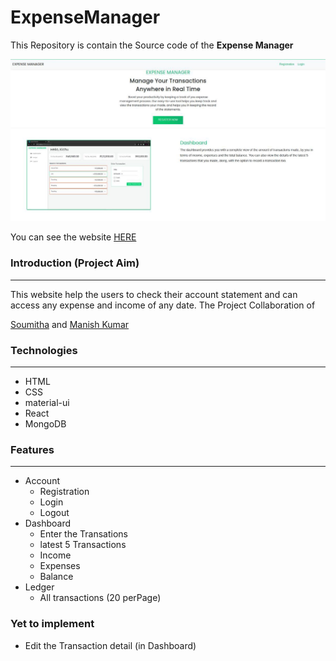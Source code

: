 # ExpenseManager

This Repository is contain the Source code of the __Expense Manager__

![Home Page](Resources/expenses.jpeg "Home Page")

You can see the website [HERE](https://expense-manager-manish-soumitha.netlify.app)

### Introduction (Project Aim)
<hr/>
This website help the users to check their account statement and can access any expense and income of any date. The Project Collaboration of 

[Soumitha](https://github.com/soumitha18) and
[Manish Kumar](https://github.com/Manish-kumar-DEV)

### Technologies
<hr />

- HTML
- CSS
- material-ui
- React
- MongoDB

### Features
<hr/>

- Account
  - Registration
  - Login
  - Logout
- Dashboard
  - Enter the Transations
  - latest 5 Transactions
  - Income
  - Expenses
  - Balance
- Ledger
  - All transactions (20 perPage)
  
### Yet to implement

- Edit the Transaction detail (in Dashboard)
